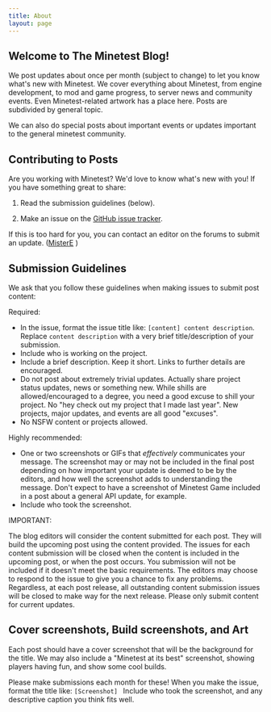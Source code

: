 ```yaml
---
title: About
layout: page
---
```



## Welcome to The Minetest Blog!

We post updates about once per month (subject to change) to let you know what's
new with Minetest. We cover everything about Minetest, from engine development,
to mod and game progress, to server news and community events. Even
Minetest-related artwork has a place here. Posts are subdivided by general
topic.

We can also do special posts about important events or updates important to the
general minetest community.

## Contributing to Posts

Are you working with Minetest? We'd love to know what's new with you! If you
have something great to share:

1. Read the submission guidelines (below).

2. Make an issue on the
   [GitHub issue tracker](https://github.com/minetest/blog/issues).

If this is too hard for you, you can contact an editor on the forums to submit
an update.
([MisterE](https://forum.minetest.net/memberlist.php?mode=viewprofile&u=26284) )

## Submission Guidelines

We ask that you follow these guidelines when making issues to submit post content:

Required:

* In the issue, format the issue title like: `[content] content description`.
Replace `content description` with a very brief title/description of your submission.
* Include who is working on the project.
* Include a brief description. Keep it short. Links to further details are encouraged.
* Do not post about extremely trivial updates. Actually share project status updates, news or something new. While shills are allowed/encouraged to a degree, you need a good excuse to shill your project. No "hey check out my project that I made last year". New projects, major updates, and events are all good "excuses".
* No NSFW content or projects allowed.

Highly recommended:

* One or two screenshots or GIFs that *effectively* communicates your message. The screenshot may or may not be included in the final post depending on how important your update is deemed to be by the editors, and how well the screenshot adds to understanding the message. Don't expect to have a screenshot of Minetest Game included in a post about a general API update, for example.
* Include who took the screenshot.

IMPORTANT:

The blog editors will consider the content submitted for each post. They will
build the upcoming post using the content provided. The issues for each content
submission will be closed when the content is included in the upcoming post, or
when the post occurs. You submission will not be included if it doesn't meet the
basic requirements. The editors may choose to respond to the issue to give you a
chance to fix any problems. Regardless, at each post release, all outstanding
content submission issues will be closed to make way for the next release.
Please only submit content for current updates.


## Cover screenshots, Build screenshots, and Art

Each post should have a cover screenshot that will be the background for the
title. We may also include a "Minetest at its best" screenshot, showing players
having fun, and show some cool builds.

Please make submissions each month for these! When you make the issue, format
the title like: `[Screenshot] ` Include who took the screenshot, and any
descriptive caption you think fits well.
